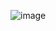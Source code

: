 ![image](https://user-images.githubusercontent.com/79022593/231376183-bde7a0de-a083-49ab-9db2-700a79704afd.png)
